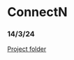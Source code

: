 # ConnectN
### 14/3/24
[Project folder](https://drive.google.com/drive/folders/19IFTejtgWfo6TqcVu7aeSOMdOPitKEgo?usp=sharing)
